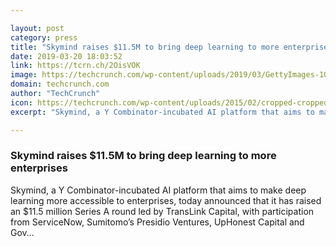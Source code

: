 ```yaml
---

layout: post
category: press
title: "Skymind raises $11.5M to bring deep learning to more enterprises"
date: 2019-03-20 18:03:52
link: https://tcrn.ch/2OisVOK
image: https://techcrunch.com/wp-content/uploads/2019/03/GettyImages-1079012834.jpg?w=574
domain: techcrunch.com
author: "TechCrunch"
icon: https://techcrunch.com/wp-content/uploads/2015/02/cropped-cropped-favicon-gradient.png?w=180
excerpt: "Skymind, a Y Combinator-incubated AI platform that aims to make deep learning more accessible to enterprises, today announced that it has raised an $11.5 million Series A round led by TransLink Capital, with participation from ServiceNow, Sumitomo’s Presidio Ventures, UpHonest Capital and Gov…"

---
```


### Skymind raises $11.5M to bring deep learning to more enterprises

Skymind, a Y Combinator-incubated AI platform that aims to make deep learning more accessible to enterprises, today announced that it has raised an $11.5 million Series A round led by TransLink Capital, with participation from ServiceNow, Sumitomo’s Presidio Ventures, UpHonest Capital and Gov…
